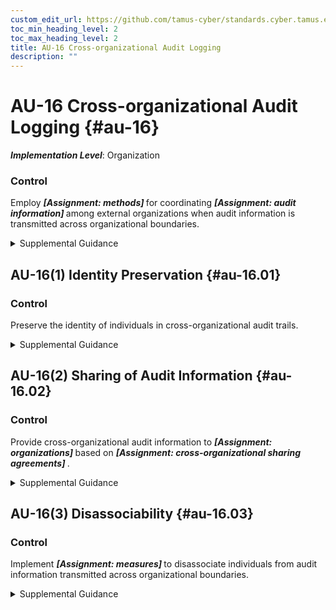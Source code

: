 ```yaml
---
custom_edit_url: https://github.com/tamus-cyber/standards.cyber.tamus.edu/tree/main/static/content/tamus.edu/TAMUS_profile.xml
toc_min_heading_level: 2
toc_max_heading_level: 2
title: AU-16 Cross-organizational Audit Logging
description: ""
---
```


# AU-16 Cross-organizational Audit Logging {#au-16}

_**Implementation Level**_: Organization

### Control

Employ <strong> <em>[Assignment: methods]</em> </strong> for coordinating <strong> <em>[Assignment: audit information]</em> </strong> among external organizations when audit information is transmitted across organizational boundaries.

<details>
  <summary>Supplemental Guidance</summary>

When organizations use systems or services of external organizations, the audit logging capability necessitates a coordinated, cross-organization approach. For example, maintaining the identity of individuals who request specific services across organizational boundaries may often be difficult, and doing so may prove to have significant performance and privacy ramifications. Therefore, it is often the case that cross-organizational audit logging simply captures the identity of individuals who issue requests at the initial system, and subsequent systems record that the requests originated from authorized individuals. Organizations consider including processes for coordinating audit information requirements and protection of audit information in information exchange agreements.

</details>

## AU-16(1) Identity Preservation {#au-16.01}

### Control

Preserve the identity of individuals in cross-organizational audit trails.

<details>
  <summary>Supplemental Guidance</summary>

Identity preservation is applied when there is a need to be able to trace actions that are performed across organizational boundaries to a specific individual.

</details>

## AU-16(2) Sharing of Audit Information {#au-16.02}

### Control

Provide cross-organizational audit information to <strong> <em>[Assignment: organizations]</em> </strong> based on <strong> <em>[Assignment: cross-organizational sharing agreements]</em> </strong>.

<details>
  <summary>Supplemental Guidance</summary>

Due to the distributed nature of the audit information, cross-organization sharing of audit information may be essential for effective analysis of the auditing being performed. For example, the audit records of one organization may not provide sufficient information to determine the appropriate or inappropriate use of organizational information resources by individuals in other organizations. In some instances, only individuals’ home organizations have the appropriate knowledge to make such determinations, thus requiring the sharing of audit information among organizations.

</details>

## AU-16(3) Disassociability {#au-16.03}

### Control

Implement <strong> <em>[Assignment: measures]</em> </strong> to disassociate individuals from audit information transmitted across organizational boundaries.

<details>
  <summary>Supplemental Guidance</summary>

Preserving identities in audit trails could have privacy ramifications, such as enabling the tracking and profiling of individuals, but may not be operationally necessary. These risks could be further amplified when transmitting information across organizational boundaries. Implementing privacy-enhancing cryptographic techniques can disassociate individuals from audit information and reduce privacy risk while maintaining accountability.

</details>


